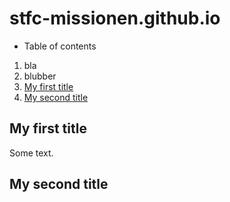 # stfc-missionen.github.io

* Table of contents
1. bla
1. blubber
1. [My first title](#my-first-title)
1. [My second title](#my-second-title)

## My first title
Some text.
## My second title
